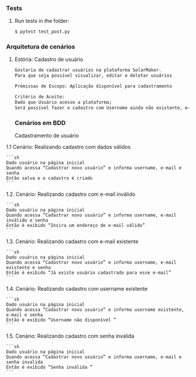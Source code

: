 ### Tests


1. Run tests in the folder:

    ```sh
    $ pytest test_post.py
    ```

###  Arquitetura de cenários

1.  Estória: Cadastro de usuário
    ```sh 
    Gostaria de cadastrar usuários na plataforma SolarMaker.
    Para que seja possível visualizar, editar e deletar usuários

    Premissas de Escopo: Aplicação disponível para cadastramento 

    Critério de Aceite:
    Dado que Usuário acesse a plataforma;
    Será possível fazer o cadastro com Username ainda não existente, e-mail válido e não existente ainda na plataforma, e senha válida.  
    ```

    ###  Cenários em BDD

    Cadastramento de usuário

1.1  Cenário: Realizando cadastro com dados válidos
    
    ```sh 
    Dado usuário na página inicial
    Quando acessa “Cadastrar novo usuário” e informa username, e-mail e senha 
    Então salva e o cadastro é criado
    ```
    
1.2.  Cenário: Realizando cadastro com e-mail inválido

    ```sh
    Dado usuário na página inicial
    Quando acessa “Cadastrar novo usuário” e informa username, e-mail inválido e senha 
    Então é exibido “Insira um endereço de e-mail válido”
    ```
    
1.3.  Cenário: Realizando cadastro com e-mail existente 

    ```sh
    Dado usuário na página inicial
    Quando acessa “Cadastrar novo usuário” e informa username, e-mail existente e senha 
    Então é exibido “Já existe usuário cadastrado para esse e-mail”
    ```
    
1.4.  Cenário: Realizando cadastro com username existente 

    ```sh
    Dado usuário na página inicial
    Quando acessa “Cadastrar novo usuário” e informa username existente, e-mail e senha 
    Então é exibido “Username não disponível ”
    ```
    
1.5.  Cenário: Realizando cadastro com senha invalida

    ```sh
    Dado usuário na página inicial
    Quando acessa “Cadastrar novo usuário” e informa username, e-mail e senha invalida  
    Então é exibido “Senha inválida ”
    ```
